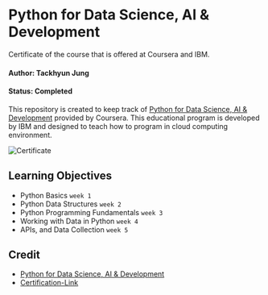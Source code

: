 # Python for Data Science, AI & Development


Certificate of the course that is offered at Coursera and IBM.

#### Author: Tackhyun Jung

#### Status: Completed

This repository is created to keep track of [Python for Data Science, AI & Development](https://www.coursera.org/learn/python-for-applied-data-science-ai) provided by Coursera.
This educational program is developed by IBM and designed to teach how to program in cloud computing environment.

![Certificate](https://user-images.githubusercontent.com/41291493/110870300-83910700-830f-11eb-97ef-cb979b3b3f79.png)

## Learning Objectives

- Python Basics `week 1`
- Python Data Structures `week 2`
- Python Programming Fundamentals `week 3`
- Working with Data in Python `week 4`
- APIs, and Data Collection `week 5`

## Credit

- [Python for Data Science, AI & Development](https://www.coursera.org/learn/python-for-applied-data-science-ai)
- [Certification-Link](https://www.coursera.org/account/accomplishments/verify/J5BAXZAULXW6)

